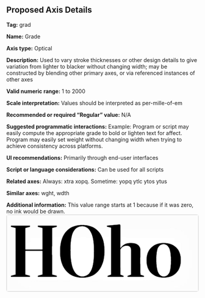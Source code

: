 ## Proposed Axis Details

**Tag:** grad

**Name:** Grade

**Axis type:** Optical

**Description:** Used to vary stroke thicknesses or other design details to give variation from lighter to blacker without changing width; may be constructed by blending other primary axes, or via referenced instances of other axes

**Valid numeric range:**  1 to 2000

**Scale interpretation:** Values should be interpreted as per-mille-of-em

**Recommended or required “Regular” value:** N/A

**Suggested programmatic interactions:** Example: Program or script may easily compute the appropriate grade to bold or lighten text for affect. Program may easily set weight without changing width when trying to achieve consistency across platforms.

**UI recommendations:** Primarily through end-user interfaces

**Script or language considerations:** Can be used for all scripts

**Related axes:** Always: xtra xopq. Sometime: yopq ytlc ytos ytus

**Similar axes:** wght, wdth

**Additional information:** This value range starts at 1 because if it was zero, no ink would be drawn. ![Demonstration](demos/animation-grad.gif)
